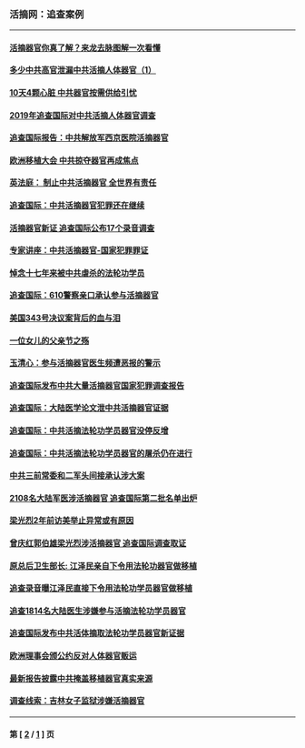 ### 活摘网：追查案例
---
#### [活摘器官你真了解？来龙去脉图解一次看懂](../../pages/nf5880/n13013820.md?07250430) 
#### [多少中共高官泄漏中共活摘人体器官（1）](../../pages/nf5880/n12671234.md?07250430) 
#### [10天4颗心脏 中共器官按需供给引忧](../../pages/nf5880/n12326366.md?07250430) 
#### [2019年追查国际对中共活摘人体器官调查](../../pages/nf5880/n11917733.md?07250430) 
#### [追查国际报告：中共解放军西京医院活摘器官](../../pages/nf5880/n11838359.md?07250430) 
#### [欧洲移植大会 中共掠夺器官再成焦点](../../pages/nf5880/n11538883.md?07250430) 
#### [英法庭： 制止中共活摘器官 全世界有责任](../../pages/nf5880/n11330691.md?07250430) 
#### [追查国际：中共活摘器官犯罪还在继续](../../pages/nf5880/n11218301.md?07250430) 
#### [活摘器官新证 追查国际公布17个录音调查](../../pages/nf5880/n10897744.md?07250430) 
#### [专家讲座：中共活摘器官-国家犯罪罪证](../../pages/nf5880/n8828153.md?07250430) 
#### [悼念十七年来被中共虐杀的法轮功学员](../../pages/nf5880/n8124823.md?07250430) 
#### [追查国际：610警察亲口承认参与活摘器官](../../pages/nf5880/n8109067.md?07250430) 
#### [美国343号决议案背后的血与泪](../../pages/nf5880/n8020684.md?07250430) 
#### [一位女儿的父亲节之殇](../../pages/nf5880/n8014122.md?07250430) 
#### [玉清心：参与活摘器官医生频遭恶报的警示](../../pages/nf5880/n4637546.md?07250430) 
#### [追查国际发布中共大量活摘器官国家犯罪调查报告](../../pages/nf5880/n4613428.md?07250430) 
#### [追查国际：大陆医学论文泄中共活摘器官证据](../../pages/nf5880/n4608794.md?07250430) 
#### [追查国际：中共活摘法轮功学员器官没停反增](../../pages/nf5880/n4584075.md?07250430) 
#### [追查国际：中共活摘法轮功学员器官的屠杀仍在进行](../../pages/nf5880/n4299154.md?07250430) 
#### [中共三前常委和二军头间接承认涉大案](../../pages/nf5880/n4286244.md?07250430) 
#### [2108名大陆军医涉活摘器官 追查国际第二批名单出炉](../../pages/nf5880/n4284769.md?07250430) 
#### [梁光烈2年前访美举止异常或有原因](../../pages/nf5880/n4279686.md?07250430) 
#### [曾庆红郭伯雄梁光烈涉活摘器官 追查国际调查取证](../../pages/nf5880/n4278462.md?07250430) 
#### [原总后卫生部长: 江泽民亲自下令用法轮功器官做移植](../../pages/nf5880/n4263864.md?07250430) 
#### [追查录音曝江泽民直接下令用法轮功学员器官做移植](../../pages/nf5880/n4261268.md?07250430) 
#### [追查1814名大陆医生涉嫌参与活摘法轮功学员器官](../../pages/nf5880/n4259055.md?07250430) 
#### [追查国际发布中共活体摘取法轮功学员器官新证据](../../pages/nf5880/n4258255.md?07250430) 
#### [欧洲理事会颁公约反对人体器官贩运](../../pages/nf5880/n4206955.md?07250430) 
#### [最新报告披露中共掩盖移植器官真实来源](../../pages/nf5880/n4140084.md?07250430) 
#### [调查线索：吉林女子监狱涉嫌活摘器官](../../pages/nf5880/n4044366.md?07250430) 

---
#### 第 [ [2](./2.md?07250430) / [1](./1.md?07250430) ] 页
